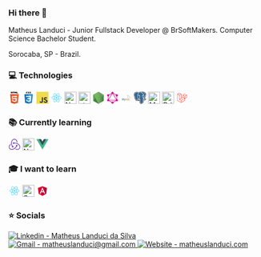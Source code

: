 ### Hi there 👋

Matheus Landuci - Junior Fullstack Developer @ BrSoftMakers. Computer Science Bachelor Student.

Sorocaba, SP - Brazil.

### 💻 Technologies

<div>
  <img src="https://raw.githubusercontent.com/github/explore/80688e429a7d4ef2fca1e82350fe8e3517d3494d/topics/html/html.png" width="24" height="24" title="HTML 5">
  <img src="https://raw.githubusercontent.com/github/explore/80688e429a7d4ef2fca1e82350fe8e3517d3494d/topics/css/css.png" width="24" height="24" title="CSS 3">
  <img src="https://raw.githubusercontent.com/github/explore/80688e429a7d4ef2fca1e82350fe8e3517d3494d/topics/javascript/javascript.png" width="24" height="24" title="Javascript">
  <img src="https://raw.githubusercontent.com/github/explore/80688e429a7d4ef2fca1e82350fe8e3517d3494d/topics/react/react.png" width="24" height="24" title="React">
  <img src="https://assets.vercel.com/image/upload/v1607554385/repositories/next-js/next-logo.png" width="24" height="24" title="Next">
  <img src="https://raw.githubusercontent.com/styled-components/brand/master/styled-components.png" width="24" height="24" title="styled-components">
  <img src="https://raw.githubusercontent.com/github/explore/80688e429a7d4ef2fca1e82350fe8e3517d3494d/topics/nodejs/nodejs.png" width="24" height="24" title="NodeJS">
  <img src="https://raw.githubusercontent.com/github/explore/5c058a388828bb5fde0bcafd4bc867b5bb3f26f3/topics/graphql/graphql.png" width="24" height="24" title="GraphQL">
  <img src="https://raw.githubusercontent.com/github/explore/80688e429a7d4ef2fca1e82350fe8e3517d3494d/topics/mysql/mysql.png" width="24" height="24" title="MySQL">
  <img src="https://raw.githubusercontent.com/github/explore/80688e429a7d4ef2fca1e82350fe8e3517d3494d/topics/postgresql/postgresql.png" width="24" height="24" title="PostgreSQL">
  <img src="https://raw.githubusercontent.com/mongodb/mongo/master/docs/leaf.svg" width="24" height="24" title="MongoDB">  
  <img src="https://cdn.worldvectorlogo.com/logos/prisma-2.svg" width="24" height="24" title="Prisma 2">
  <img src="https://raw.githubusercontent.com/github/explore/56a826d05cf762b2b50ecbe7d492a839b04f3fbf/topics/laravel/laravel.png" width="24" height="24" title="Laravel">
</div>

### 📚 Currently learning

<div>
  <img src="https://raw.githubusercontent.com/github/explore/80688e429a7d4ef2fca1e82350fe8e3517d3494d/topics/redux/redux.png" width="24" height="24" title="Redux">
  <img src="https://nestjs.com/img/logo-small.svg" width="24" height="24" title="NestJS">
  <img src="https://raw.githubusercontent.com/github/explore/80688e429a7d4ef2fca1e82350fe8e3517d3494d/topics/vue/vue.png" width="24" height="24" title="Vue">
</div>

### 🎓 I want to learn

<div>
  <img src="https://raw.githubusercontent.com/github/explore/80688e429a7d4ef2fca1e82350fe8e3517d3494d/topics/react-native/react-native.png" width="24" height="24" title="React Native">
  <img src="https://svelte.dev/svelte-logo-horizontal.svg" width="24" height="24" title="Svelte">
  <img src="https://raw.githubusercontent.com/github/explore/80688e429a7d4ef2fca1e82350fe8e3517d3494d/topics/angular/angular.png" width="24" height="24" title="Angular">  
</div>

### ⭐ Socials

<a href="https://www.linkedin.com/in/matheus-landuci-2523a91a0/">
  <img src="https://img.shields.io/badge/Matheus%20Landuci-Linkedin?logo=linkedin&style=for-the-badge&color=0a66c2" alt="Linkedin - Matheus Landuci da Silva">
</a>
<a href="mailto:matheuslanduci@gmail.com">
  <img src="https://img.shields.io/badge/MatheusLanduci@gmail.com-Gmail?logo=gmail&logoColor=fff&style=for-the-badge&color=d93025" alt="Gmail - matheuslanduci@gmail.com">
</a>
<a href="https://www.matheuslanduci.com">
  <img src="https://img.shields.io/badge/matheuslanduci.com-website?style=for-the-badge&color=27abbc" alt="Website - matheuslanduci.com">
</a>
